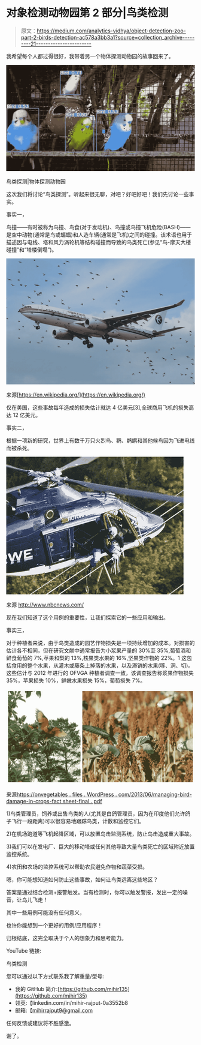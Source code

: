 # 对象检测动物园第 2 部分|鸟类检测

> 原文：<https://medium.com/analytics-vidhya/object-detection-zoo-part-2-birds-detection-ac578a3bb3a1?source=collection_archive---------21----------------------->

我希望每个人都过得很好，我带着另一个物体探测动物园的故事回来了。

![](img/1af1514a688cbef006b697e2d5c24ea8.png)

鸟类探测|物体探测动物园

这次我们将讨论“鸟类探测”。听起来很无聊，对吧？好吧好吧！我们先讨论一些事实。

事实一，

鸟撞——有时被称为鸟撞、鸟食(对于发动机)、鸟撞或鸟撞飞机危险(BASH)——是空中动物(通常是鸟或蝙蝠)和人造车辆(通常是飞机)之间的碰撞。该术语也用于描述因与电线、塔和风力涡轮机等结构碰撞而导致的鸟类死亡(参见“鸟-摩天大楼碰撞”和“塔楼倒塌”)。

![](img/05d09fa5967eac5727366af3044efc42.png)

来源[https://en.wikipedia.org/](https://en.wikipedia.org/)

仅在美国，这些事故每年造成的损失估计就达 4 亿美元[3],全球商用飞机的损失高达 12 亿美元。

事实二，

根据一项新的研究，世界上有数千万只火烈鸟、鹳、鹈鹕和其他候鸟因为飞进电线而被杀死。

![](img/744b013b71d8eec88c8283bd355aeca8.png)

来源 http://www.nbcnews.com/

现在我们知道了这个用例的重要性，让我们探索它的一些应用和输出。

事实三，

对于种植者来说，由于鸟类造成的园艺作物损失是一项持续增加的成本。对损害的估计各不相同，但在研究文献中通常报告为小浆果产量的 30%至 35%,葡萄酒和鲜食葡萄的 7%,苹果和梨的 13%,核果类水果的 16%,坚果类作物的 22%。1 这包括食用的整个水果，从灌木或藤条上掉落的水果，以及滞销的水果(啄、洞、切)。这些估计与 2012 年进行的 OFVGA 种植者调查一致，该调查报告称浆果作物损失 35%，苹果损失 10%，鲜嫩水果损失 15%，葡萄损失 7%。

![](img/f8ad5f8ddbb305438cd17f2803f937a5.png)

来源[https://onvegetables . files . WordPress . com/2013/06/managing-bird-damage-in-crops-fact sheet-final . pdf](https://onvegetables.files.wordpress.com/2013/06/managing-bird-damage-in-crops-factsheet-final.pdf)

1)鸟类管理员，饲养或出售鸟类的人(尤其是白鸽管理员，因为在印度他们允许鸽子飞行一段距离)可以很容易地跟踪鸟类，计数和监控它们。

2)在机场跑道等飞机起降区域，可以放置鸟击监测系统，防止鸟击造成重大事故。

3)我们可以在发电厂、巨大的移动塔或任何其他导致大量鸟类死亡的区域附近放置监控系统。

4)农田和农场的监控系统可以帮助农民避免作物和蔬菜受损。

嗯，你可能想知道如何防止这些事故，如何让鸟类远离这些地区？

答案是通过结合检测+报警触发。当有检测时，你可以触发警报，发出一定的噪音，让鸟儿飞走！

其中一些用例可能没有任何意义，

也许你能想到一个更好的用例/应用程序！

归根结底，这完全取决于个人的想象力和思考能力。

YouTube 链接:

鸟类检测

您可以通过以下方式联系我了解重量/型号:

*   我的 GitHub 简介:[https://github.com/mihir135](https://github.com/mihir135)
*   领英:【linkedin.com/in/mihir-rajput-0a3552b8 
*   邮箱:【mihirrajput9@gmail.com 

任何反馈或建议将不胜感激。

谢了。